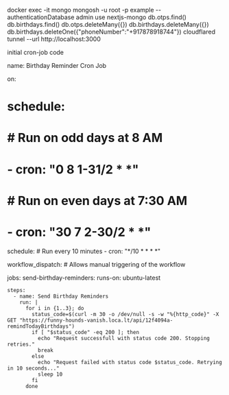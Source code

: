 docker exec -it mongo mongosh -u root -p example --authenticationDatabase admin
use nextjs-mongo
db.otps.find()
db.birthdays.find()
db.otps.deleteMany({})
db.birthdays.deleteMany({})
db.birthdays.deleteOne({"phoneNumber":"+917878918744"})
cloudflared tunnel --url http://localhost:3000


initial cron-job code

name: Birthday Reminder Cron Job

on:
  # schedule:
  #   # Run on odd days at 8 AM
  #   - cron: "0 8 1-31/2 * *"
  #   # Run on even days at 7:30 AM
  #   - cron: "30 7 2-30/2 * *"
  schedule:
    # Run every 10 minutes
    - cron: "*/10 * * * *"

  workflow_dispatch: # Allows manual triggering of the workflow

jobs:
  send-birthday-reminders:
    runs-on: ubuntu-latest

    steps:
      - name: Send Birthday Reminders
        run: |
          for i in {1..3}; do
            status_code=$(curl -m 30 -o /dev/null -s -w "%{http_code}" -X GET "https://funny-hounds-vanish.loca.lt/api/12f4094a-remindTodayBirthdays")
            if [ "$status_code" -eq 200 ]; then
              echo "Request successfull with status code 200. Stopping retries."
              break
            else
              echo "Request failed with status code $status_code. Retrying in 10 seconds..."
              sleep 10
            fi
          done

          